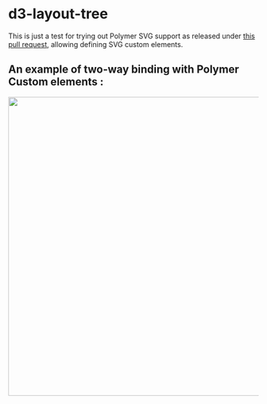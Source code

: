 # d3-layout-tree

This is just a test for trying out Polymer SVG support as released under [this pull request](https://github.com/Polymer/polymer/pull/3372), allowing defining SVG custom elements. 

## An example of two-way binding with Polymer Custom elements : 
<div>
<img src="https://github.com/PolymerEl/d3-layout-tree/tree/master/images/polymerSvgBinding.png" width="600">
</div>

